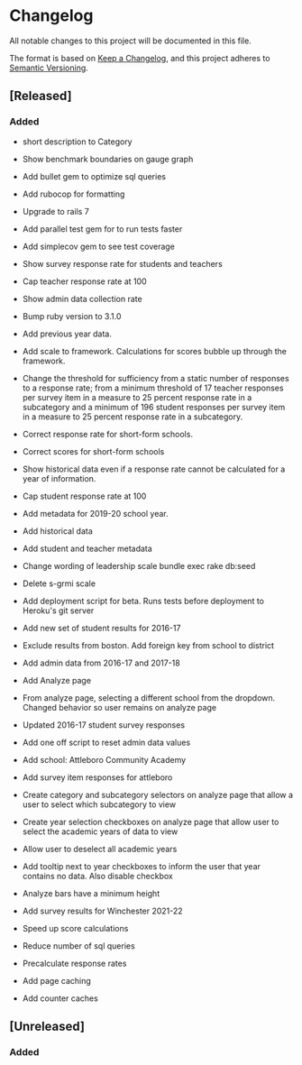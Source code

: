 # Changelog

All notable changes to this project will be documented in this file.

The format is based on [Keep a Changelog](https://keepachangelog.com/en/1.0.0/),
and this project adheres to [Semantic Versioning](https://semver.org/spec/v2.0.0.html).

## [Released]

### Added

- short description to Category
- Show benchmark boundaries on gauge graph
- Add bullet gem to optimize sql queries
- Add rubocop for formatting
- Upgrade to rails 7
- Add parallel test gem for to run tests faster
- Add simplecov gem to see test coverage
- Show survey response rate for students and teachers
- Cap teacher response rate at 100
- Show admin data collection rate
- Bump ruby version to 3.1.0
- Add previous year data.
- Add scale to framework. Calculations for scores bubble up through the framework.
- Change the threshold for sufficiency from a static number of responses to a response rate; from a minimum threshold of 17 teacher responses per survey item in a measure to 25 percent response rate in a subcategory and a minimum of 196 student responses per survey item in a measure to 25 percent response rate in a subcategory.
- Correct response rate for short-form schools.
- Correct scores for short-form schools
- Show historical data even if a response rate cannot be calculated for a year of information.
- Cap student response rate at 100
- Add metadata for 2019-20 school year.
- Add historical data
- Add student and teacher metadata
- Change wording of leadership scale
  bundle exec rake db:seed
- Delete s-grmi scale
- Add deployment script for beta. Runs tests before deployment to Heroku's git server
- Add new set of student results for 2016-17
- Exclude results from boston. Add foreign key from school to district
- Add admin data from 2016-17 and 2017-18

- Add Analyze page
- From analyze page, selecting a different school from the dropdown. Changed behavior so user remains on analyze page
- Updated 2016-17 student survey responses
- Add one off script to reset admin data values
- Add school: Attleboro Community Academy
- Add survey item responses for attleboro
- Create category and subcategory selectors on analyze page that allow a user to select which subcategory to view
- Create year selection checkboxes on analyze page that allow user to select the academic years of data to view
- Allow user to deselect all academic years
- Add tooltip next to year checkboxes to inform the user that year contains no data. Also disable checkbox
- Analyze bars have a minimum height
- Add survey results for Winchester 2021-22
- Speed up score calculations
- Reduce number of sql queries
- Precalculate response rates
- Add page caching
- Add counter caches

## [Unreleased]

### Added
